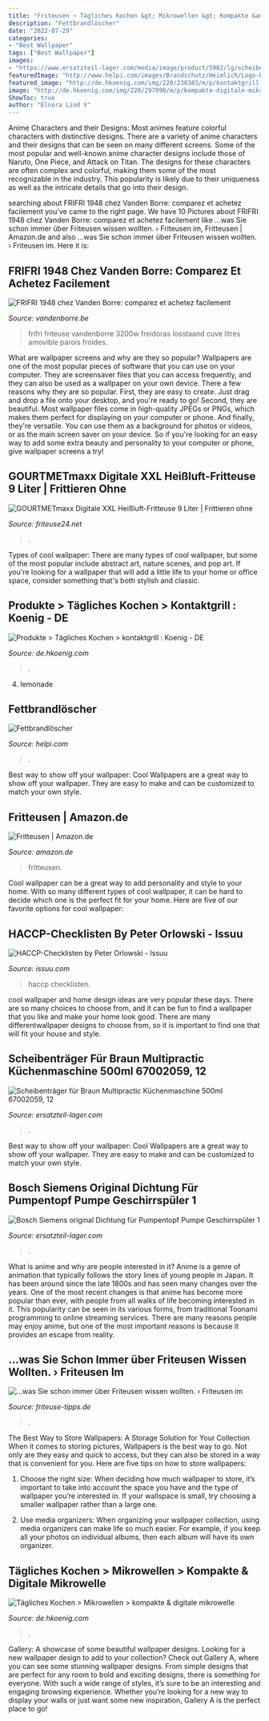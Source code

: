 ```yaml
---
title: "Friteusen ~ Tägliches Kochen &gt; Mikrowellen &gt; Kompakte &amp; Digitale Mikrowelle"
description: "Fettbrandlöscher"
date: "2022-07-29"
categories:
- "Best Wallpaper"
tags: ["Best Wallpaper"]
images:
- "https://www.ersatzteil-lager.com/media/image/product/5962/lg/scheibentraeger-fuer-braun-multipractic-kuechenmaschine-500ml-67002059~2.jpg"
featuredImage: "http://www.helpi.com/images/Brandschutz/Heimlich/Logo-Brandklasse-F-2.GIF"
featured_image: "http://de.hkoenig.com/img/220/238383/m/p/kontaktgrill.jpg"
image: "http://de.hkoenig.com/img/220/297090/m/p/kompakte-digitale-mikrowelle.jpg"
ShowToc: true
author: "Elnora Lind V"
---
```



Anime Characters and their Designs: Most animes feature colorful characters with distinctive designs.
There are a variety of anime characters and their designs that can be seen on many different screens. Some of the most popular and well-known anime character designs include those of Naruto, One Piece, and Attack on Titan. The designs for these characters are often complex and colorful, making them some of the most recognizable in the industry. This popularity is likely due to their uniqueness as well as the intricate details that go into their design.

	

		
searching about FRIFRI 1948 chez Vanden Borre: comparez et achetez facilement you've came to the right page. We have 10 Pictures about FRIFRI 1948 chez Vanden Borre: comparez et achetez facilement like ...was Sie schon immer über Friteusen wissen wollten. › Friteusen im, Fritteusen | Amazon.de and also ...was Sie schon immer über Friteusen wissen wollten. › Friteusen im. Here it is:
		
    
## FRIFRI 1948 Chez Vanden Borre: Comparez Et Achetez Facilement

<img loading=lazy src="http://www.vandenborre.be/WEB/images/products/superzoom/fri-fri_1948_616206_2.jpg" onerror="this.onerror=null;this.src='https://tse3.mm.bing.net/th?id=OIP.E1wMxM-TdpQxxDfkJsFsCQHaHa&amp;pid=15.1';" alt="FRIFRI 1948 chez Vanden Borre: comparez et achetez facilement">

_Source: vandenborre.be_

>frifri friteuse vandenborre 3200w freidoras losstaand cuve litres amovible parois froides. 

	

What are wallpaper screens and why are they so popular?
Wallpapers are one of the most popular pieces of software that you can use on your computer. They are screensaver files that you can access frequently, and they can also be used as a wallpaper on your own device. There a few reasons why they are so popular. First, they are easy to create. Just drag and drop a file onto your desktop, and you're ready to go! Second, they are beautiful. Most wallpaper files come in high-quality JPEGs or PNGs, which makes them perfect for displaying on your computer or phone. And finally, they're versatile. You can use them as a background for photos or videos, or as the main screen saver on your device. So if you're looking for an easy way to add some extra beauty and personality to your computer or phone, give wallpaper screens a try!

    
## GOURTMETmaxx Digitale XXL Heißluft-Fritteuse 9 Liter | Frittieren Ohne

<img loading=lazy src="https://www.friteuse24.net/wp-content/uploads/2019/11/GOURMETmaxx-Digitale-XXL-Heiluft-Fritteuse-Frittieren-ohne-Fett-9-Liter-Mini-Backofen-mit-Umluft-1800-Watt-Hochwertiger-KunststoffEdelstahl-Rot-0.jpg" onerror="this.onerror=null;this.src='https://tse2.mm.bing.net/th?id=OIP.Ql9ntv_P4WI34S0RQsoFigHaHa&amp;pid=15.1';" alt="GOURTMETmaxx Digitale XXL Heißluft-Fritteuse 9 Liter | Frittieren ohne">

_Source: friteuse24.net_

>. 

	

Types of cool wallpaper:
There are many types of cool wallpaper, but some of the most popular include abstract art, nature scenes, and pop art. If you're looking for a wallpaper that will add a little life to your home or office space, consider something that's both stylish and classic.

    
## Produkte &gt; Tägliches Kochen &gt; Kontaktgrill : Koenig - DE

<img loading=lazy src="http://de.hkoenig.com/img/220/238383/m/p/kontaktgrill.jpg" onerror="this.onerror=null;this.src='https://tse2.mm.bing.net/th?id=OIP.qz7iJboNsMWOn0UzYBDYYAHaIW&amp;pid=15.1';" alt="Produkte &gt; Tägliches Kochen &gt; kontaktgrill : Koenig - DE">

_Source: de.hkoenig.com_

>. 

	

4. lemonade 

    
## Fettbrandlöscher

<img loading=lazy src="http://www.helpi.com/images/Brandschutz/Heimlich/Logo-Brandklasse-F-2.GIF" onerror="this.onerror=null;this.src='https://tse4.mm.bing.net/th?id=OIP.J7eVS6vKeu0Ud9XdUuJScgAAAA&amp;pid=15.1';" alt="Fettbrandlöscher">

_Source: helpi.com_

>. 

	

Best way to show off your wallpaper:
Cool Wallpapers are a great way to show off your wallpaper. They are easy to make and can be customized to match your own style.

    
## Fritteusen | Amazon.de

<img loading=lazy src="https://images-na.ssl-images-amazon.com/images/I/91K6Hjtl+CL._AC._SR180,230.jpg" onerror="this.onerror=null;this.src='https://tse1.mm.bing.net/th?id=OIP.EPc17Y0dTwcNitvUg_LxLAAAAA&amp;pid=15.1';" alt="Fritteusen | Amazon.de">

_Source: amazon.de_

>fritteusen. 

	

Cool wallpaper can be a great way to add personality and style to your home. With so many different types of cool wallpaper, it can be hard to decide which one is the perfect fit for your home. Here are five of our favorite options for cool wallpaper: 

    
## HACCP-Checklisten By Peter Orlowski - Issuu

<img loading=lazy src="https://image.isu.pub/130409075952-b93c71af0726402792db0d6b168dc379/jpg/page_1_thumb_large.jpg" onerror="this.onerror=null;this.src='https://tse4.mm.bing.net/th?id=OIP.pAsVfHCQM0jqcKqtzchXSQAAAA&amp;pid=15.1';" alt="HACCP-Checklisten by Peter Orlowski - Issuu">

_Source: issuu.com_

>haccp checklisten. 

	

cool wallpaper and home design ideas are very popular these days. There are so many choices to choose from, and it can be fun to find a wallpaper that you like and make your home look good. There are many differentwallpaper designs to choose from, so it is important to find one that will fit your house and style.

    
## Scheibenträger Für Braun Multipractic Küchenmaschine 500ml 67002059, 12

<img loading=lazy src="https://www.ersatzteil-lager.com/media/image/product/5962/lg/scheibentraeger-fuer-braun-multipractic-kuechenmaschine-500ml-67002059~2.jpg" onerror="this.onerror=null;this.src='https://tse2.mm.bing.net/th?id=OIP.8CIFr12OVEzn1XsNg5qHCgHaHa&amp;pid=15.1';" alt="Scheibenträger für Braun Multipractic Küchenmaschine 500ml 67002059, 12">

_Source: ersatzteil-lager.com_

>. 

	

Best way to show off your wallpaper:
Cool Wallpapers are a great way to show off your wallpaper. They are easy to make and can be customized to match your own style.

    
## Bosch Siemens Original Dichtung Für Pumpentopf Pumpe Geschirrspüler 1

<img loading=lazy src="https://www.ersatzteil-lager.com/media/image/product/6082/lg/bosch-siemens-original-dichtung-fuer-pumpentopf-pumpe-geschirrspueler-182mmr-12005744~2.jpg" onerror="this.onerror=null;this.src='https://tse1.mm.bing.net/th?id=OIP.Xy64uOfqt82zkvCyuHwbGgHaHa&amp;pid=15.1';" alt="Bosch Siemens original Dichtung für Pumpentopf Pumpe Geschirrspüler 1">

_Source: ersatzteil-lager.com_

>. 

	

What is anime and why are people interested in it?
Anime is a genre of animation that typically follows the story lines of young people in Japan. It has been around since the late 1800s and has seen many changes over the years. One of the most recent changes is that anime has become more popular than ever, with people from all walks of life becoming interested in it. This popularity can be seen in its various forms, from traditional Toonami programming to online streaming services. There are many reasons people may enjoy anime, but one of the most important reasons is because it provides an escape from reality.

    
## ...was Sie Schon Immer über Friteusen Wissen Wollten. › Friteusen Im

<img loading=lazy src="https://www.friteuse-tipps.de/at-get-img/626/1/.jpg" onerror="this.onerror=null;this.src='https://tse2.mm.bing.net/th?id=OIP._a_NWf7jDP0GWW-th8tM0AHaIa&amp;pid=15.1';" alt="...was Sie schon immer über Friteusen wissen wollten. › Friteusen im">

_Source: friteuse-tipps.de_

>. 

	

The Best Way to Store Wallpapers: A Storage Solution for Your Collection
When it comes to storing pictures, Wallpapers is the best way to go. Not only are they easy and quick to access, but they can also be stored in a way that is convenient for you. Here are five tips on how to store wallpapers:
1) Choose the right size: When deciding how much wallpaper to store, it’s important to take into account the space you have and the type of wallpaper you’re interested in. If your wallspace is small, try choosing a smaller wallpaper rather than a large one.

2) Use media organizers: When organizing your wallpaper collection, using media organizers can make life so much easier. For example, if you keep all your photos on individual albums, then each album will have its own organizer.

    
## Tägliches Kochen &gt; Mikrowellen &gt; Kompakte &amp; Digitale Mikrowelle

<img loading=lazy src="http://de.hkoenig.com/img/220/297090/m/p/kompakte-digitale-mikrowelle.jpg" onerror="this.onerror=null;this.src='https://tse3.mm.bing.net/th?id=OIP.dfPuZt40lZF6pFNojKOZbwHaIW&amp;pid=15.1';" alt="Tägliches Kochen &gt; Mikrowellen &gt; kompakte &amp; digitale mikrowelle">

_Source: de.hkoenig.com_

>. 

	

Gallery: A showcase of some beautiful wallpaper designs.
Looking for a new wallpaper design to add to your collection? Check out Gallery A, where you can see some stunning wallpaper designs. From simple designs that are perfect for any room to bold and exciting designs, there is something for everyone. With such a wide range of styles, it’s sure to be an interesting and engaging browsing experience. Whether you’re looking for a new way to display your walls or just want some new inspiration, Gallery A is the perfect place to go!





	
	
